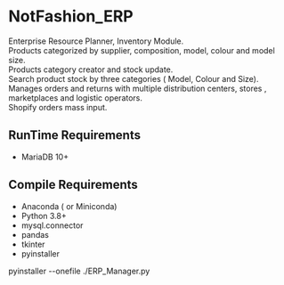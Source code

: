# NotFashion_ERP
Enterprise Resource Planner, Inventory Module.\
Products categorized by supplier, composition, model, colour and model size. \
Products category creator and stock update. \
Search product stock by three categories ( Model, Colour and Size). \
Manages orders and returns with multiple distribution centers,  stores , marketplaces and logistic operators. \
Shopify orders mass input.


## RunTime Requirements

- MariaDB 10+

## Compile Requirements

- Anaconda ( or Miniconda)
- Python 3.8+
- mysql.connector
- pandas
- tkinter
- pyinstaller


pyinstaller --onefile ./ERP_Manager.py








